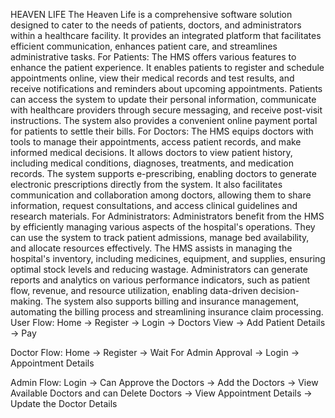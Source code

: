 HEAVEN LIFE
The Heaven Life is a comprehensive software solution designed to cater to the needs of patients, doctors, and administrators within a healthcare facility. It provides an integrated platform that facilitates efficient communication, enhances patient care, and streamlines administrative tasks.
For Patients: The HMS offers various features to enhance the patient experience. It enables patients to register and schedule appointments online, view their medical records and test results, and receive notifications and reminders about upcoming appointments. Patients can access the system to update their personal information, communicate with healthcare providers through secure messaging, and receive post-visit instructions. The system also provides a convenient online payment portal for patients to settle their bills.
For Doctors: The HMS equips doctors with tools to manage their appointments, access patient records, and make informed medical decisions. It allows doctors to view patient history, including medical conditions, diagnoses, treatments, and medication records. The system supports e-prescribing, enabling doctors to generate electronic prescriptions directly from the system. It also facilitates communication and collaboration among doctors, allowing them to share information, request consultations, and access clinical guidelines and research materials.
For Administrators: Administrators benefit from the HMS by efficiently managing various aspects of the hospital's operations. They can use the system to track patient admissions, manage bed availability, and allocate resources effectively. The HMS assists in managing the hospital's inventory, including medicines, equipment, and supplies, ensuring optimal stock levels and reducing wastage. Administrators can generate reports and analytics on various performance indicators, such as patient flow, revenue, and resource utilization, enabling data-driven decision-making. The system also supports billing and insurance management, automating the billing process and streamlining insurance claim processing.
User Flow:
Home -> Register -> Login -> Doctors View -> Add Patient Details -> Pay

Doctor Flow:
Home -> Register -> Wait For Admin Approval -> Login -> Appointment Details

Admin Flow:
Login -> Can Approve the Doctors -> Add the Doctors -> View Available Doctors and can Delete Doctors -> View Appointment Details -> Update the Doctor Details



